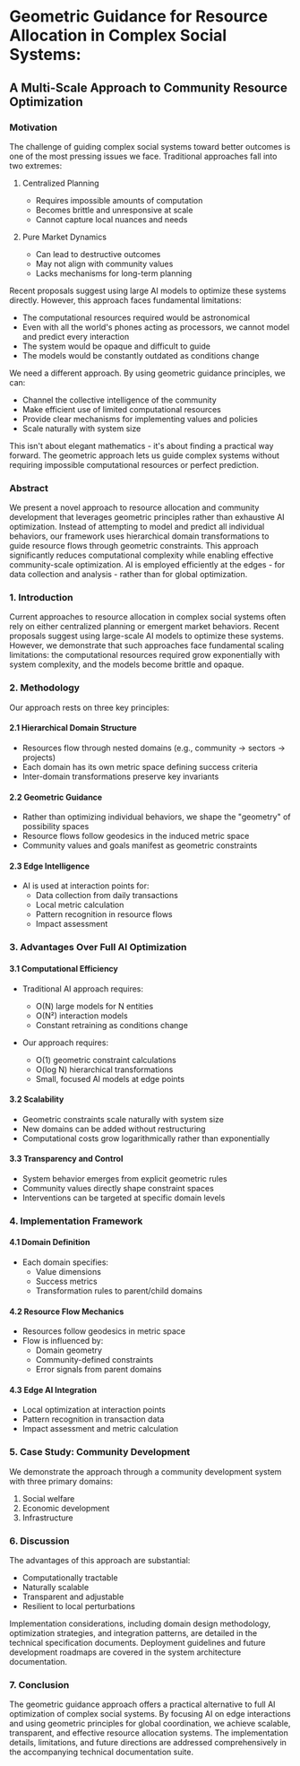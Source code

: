 # Geometric Guidance for Resource Allocation in Complex Social Systems:

## A Multi-Scale Approach to Community Resource Optimization

### Motivation

The challenge of guiding complex social systems toward better outcomes is one of the most pressing issues we face.
Traditional approaches fall into two extremes:

1. Centralized Planning
    - Requires impossible amounts of computation
    - Becomes brittle and unresponsive at scale
    - Cannot capture local nuances and needs

2. Pure Market Dynamics
    - Can lead to destructive outcomes
    - May not align with community values
    - Lacks mechanisms for long-term planning

Recent proposals suggest using large AI models to optimize these systems directly. However, this approach faces
fundamental limitations:

- The computational resources required would be astronomical
- Even with all the world's phones acting as processors, we cannot model and predict every interaction
- The system would be opaque and difficult to guide
- The models would be constantly outdated as conditions change

We need a different approach. By using geometric guidance principles, we can:

- Channel the collective intelligence of the community
- Make efficient use of limited computational resources
- Provide clear mechanisms for implementing values and policies
- Scale naturally with system size

This isn't about elegant mathematics - it's about finding a practical way forward. The geometric approach lets us guide
complex systems without requiring impossible computational resources or perfect prediction.

### Abstract

We present a novel approach to resource allocation and community development that leverages geometric principles rather
than exhaustive AI optimization. Instead of attempting to model and predict all individual behaviors, our framework uses
hierarchical domain transformations to guide resource flows through geometric constraints. This approach significantly
reduces computational complexity while enabling effective community-scale optimization. AI is employed efficiently at
the edges - for data collection and analysis - rather than for global optimization.

### 1. Introduction

Current approaches to resource allocation in complex social systems often rely on either centralized planning or
emergent market behaviors. Recent proposals suggest using large-scale AI models to optimize these systems. However, we
demonstrate that such approaches face fundamental scaling limitations: the computational resources required grow
exponentially with system complexity, and the models become brittle and opaque.

### 2. Methodology

Our approach rests on three key principles:

#### 2.1 Hierarchical Domain Structure

- Resources flow through nested domains (e.g., community → sectors → projects)
- Each domain has its own metric space defining success criteria
- Inter-domain transformations preserve key invariants

#### 2.2 Geometric Guidance

- Rather than optimizing individual behaviors, we shape the "geometry" of possibility spaces
- Resource flows follow geodesics in the induced metric space
- Community values and goals manifest as geometric constraints

#### 2.3 Edge Intelligence

- AI is used at interaction points for:
    - Data collection from daily transactions
    - Local metric calculation
    - Pattern recognition in resource flows
    - Impact assessment

### 3. Advantages Over Full AI Optimization

#### 3.1 Computational Efficiency

- Traditional AI approach requires:
    - O(N) large models for N entities
    - O(N²) interaction models
    - Constant retraining as conditions change

- Our approach requires:
    - O(1) geometric constraint calculations
    - O(log N) hierarchical transformations
    - Small, focused AI models at edge points

#### 3.2 Scalability

- Geometric constraints scale naturally with system size
- New domains can be added without restructuring
- Computational costs grow logarithmically rather than exponentially

#### 3.3 Transparency and Control

- System behavior emerges from explicit geometric rules
- Community values directly shape constraint spaces
- Interventions can be targeted at specific domain levels

### 4. Implementation Framework

#### 4.1 Domain Definition

- Each domain specifies:
    - Value dimensions
    - Success metrics
    - Transformation rules to parent/child domains

#### 4.2 Resource Flow Mechanics

- Resources follow geodesics in metric space
- Flow is influenced by:
    - Domain geometry
    - Community-defined constraints
    - Error signals from parent domains

#### 4.3 Edge AI Integration

- Local optimization at interaction points
- Pattern recognition in transaction data
- Impact assessment and metric calculation

### 5. Case Study: Community Development

We demonstrate the approach through a community development system with three primary domains:

1. Social welfare
2. Economic development
3. Infrastructure

### 6. Discussion

The advantages of this approach are substantial:

- Computationally tractable
- Naturally scalable
- Transparent and adjustable
- Resilient to local perturbations

Implementation considerations, including domain design methodology, optimization strategies, and integration patterns,
are detailed in the technical specification documents. Deployment guidelines and future development roadmaps are covered
in the system architecture documentation.

### 7. Conclusion

The geometric guidance approach offers a practical alternative to full AI optimization of complex social systems. By
focusing AI on edge interactions and using geometric principles for global coordination, we achieve scalable,
transparent, and effective resource allocation systems. The implementation details, limitations, and future directions
are addressed comprehensively in the accompanying technical documentation suite.